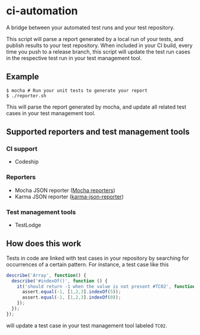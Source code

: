# ci-automation
A bridge between your automated test runs and your test repository.

This script will parse a report generated by a local run of your tests, and publish results to your test repository.
When included in your CI build, every time you push to a release branch, this script will update the test run cases in the respective test run in your test management tool. 

## Example
```shell
$ mocha # Run your unit tests to generate your report
$ ./reporter.sh
```

This will parse the report generated by mocha, and update all related test cases in your test management tool.

## Supported reporters and test management tools

### CI support
* Codeship

### Reporters
* Mocha JSON reporter ([Mocha reporters](https://mochajs.org/#reporters))
* Karma JSON reporter ([karma-json-reporter](https://www.npmjs.com/package/karma-json-reporter))

### Test management tools
* TestLodge

## How does this work
Tests in code are linked with test cases in your repository by searching for occurrences of a certain pattern.
For instance, a test case like this
```javascript
describe('Array', function() {
  describe('#indexOf()', function () {
    it('should return -1 when the value is not present #TC02', function () {
      assert.equal(-1, [1,2,3].indexOf(5));
      assert.equal(-1, [1,2,3].indexOf(0));
    });
  });
});
```
will update a test case in your test management tool labeled `TC02`.
